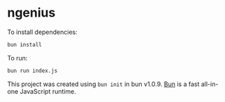 # ngenius

To install dependencies:

```bash
bun install
```

To run:

```bash
bun run index.js
```

This project was created using `bun init` in bun v1.0.9. [Bun](https://bun.sh) is a fast all-in-one JavaScript runtime.
